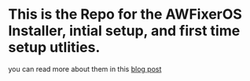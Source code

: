 [blog post]: https://hackertalks.blog/how-our-installer-works

# This is the Repo for the AWFixerOS Installer, intial setup, and first time setup utlities.

you can read more about them in this [blog post]
